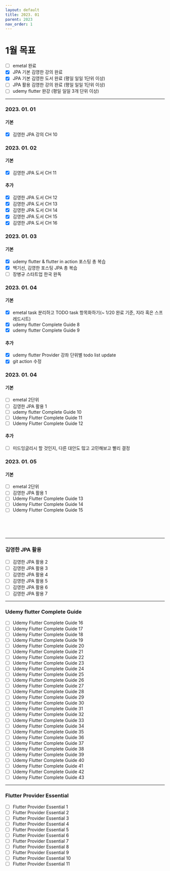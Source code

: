 ```yaml
---
layout: default
title: 2023. 01
parent: 2023
nav_order: 1
---
```


# 1월 목표
* [ ] emetal 완료
* [x] JPA 기본 김영한 강의 완료
* [x] JPA 기본 김영한 도서 완료 (평일 일일 1단위 이상)
* [ ] JPA 활용 김영한 강의 완료 (평일 일일 1단위 이상)
* [ ] udemy flutter 완강 (평일 일일 3개 단위 이상)

<hr>

### 2023. 01. 01
#### 기본
* [x] 김영한 JPA 강의 CH 10

### 2023. 01. 02
#### 기본
* [x] 김영한 JPA 도서 CH 11

#### 추가
* [x] 김영한 JPA 도서 CH 12
* [x] 김영한 JPA 도서 CH 13
* [x] 김영한 JPA 도서 CH 14
* [x] 김영한 JPA 도서 CH 15
* [x] 김영한 JPA 도서 CH 16

### 2023. 01. 03
#### 기본
* [x] udemy flutter & flutter in action 포스팅 총 복습
* [x] 백기선, 김영한 포스팅 JPA 총 복습
* [ ] 장병규 스타트업 한국 완독

### 2023. 01. 04
#### 기본
* [x] emetal task 분리하고 TODO task 항목화하기(~ 1/20 완료 기준, 지라 혹은 스프레드시트)
* [x] udemy flutter Complete Guide 8
* [x] udemy flutter Complete Guide 9

#### 추가
* [x] udemy flutter Provider 강좌 단위별 todo list update
* [x] git action 수정

### 2023. 01. 04
#### 기본
* [ ] emetal 2단위
* [ ] 김영한 JPA 활용 1
* [ ] udemy flutter Complete Guide 10
* [ ] Udemy Flutter Complete Guide 11
* [ ] Udemy Flutter Complete Guide 12

#### 추가
* [ ] 미드잉글리시 할 것인지, 다른 대안도 많고 고민해보고 빨리 결정

### 2023. 01. 05
#### 기본
* [ ] emetal 2단위
* [ ] 김영한 JPA 활용 1
* [ ] Udemy Flutter Complete Guide 13
* [ ] Udemy Flutter Complete Guide 14
* [ ] Udemy Flutter Complete Guide 15

<br>
<br>
<br>

<hr>

### 김영한 JPA 활용
* [ ] 김영한 JPA 활용 2
* [ ] 김영한 JPA 활용 3
* [ ] 김영한 JPA 활용 4
* [ ] 김영한 JPA 활용 5
* [ ] 김영한 JPA 활용 6
* [ ] 김영한 JPA 활용 7

<hr>

### Udemy flutter Complete Guide
* [ ] Udemy Flutter Complete Guide 16
* [ ] Udemy Flutter Complete Guide 17
* [ ] Udemy Flutter Complete Guide 18
* [ ] Udemy Flutter Complete Guide 19
* [ ] Udemy Flutter Complete Guide 20
* [ ] Udemy Flutter Complete Guide 21
* [ ] Udemy Flutter Complete Guide 22
* [ ] Udemy Flutter Complete Guide 23
* [ ] Udemy Flutter Complete Guide 24
* [ ] Udemy Flutter Complete Guide 25
* [ ] Udemy Flutter Complete Guide 26
* [ ] Udemy Flutter Complete Guide 27
* [ ] Udemy Flutter Complete Guide 28
* [ ] Udemy Flutter Complete Guide 29
* [ ] Udemy Flutter Complete Guide 30
* [ ] Udemy Flutter Complete Guide 31
* [ ] Udemy Flutter Complete Guide 32
* [ ] Udemy Flutter Complete Guide 33
* [ ] Udemy Flutter Complete Guide 34
* [ ] Udemy Flutter Complete Guide 35
* [ ] Udemy Flutter Complete Guide 36
* [ ] Udemy Flutter Complete Guide 37
* [ ] Udemy Flutter Complete Guide 38
* [ ] Udemy Flutter Complete Guide 39
* [ ] Udemy Flutter Complete Guide 40
* [ ] Udemy Flutter Complete Guide 41
* [ ] Udemy Flutter Complete Guide 42
* [ ] Udemy Flutter Complete Guide 43

<hr>

### Flutter Provider Essential
* [ ] Flutter Provider Essential 1
* [ ] Flutter Provider Essential 2
* [ ] Flutter Provider Essential 3
* [ ] Flutter Provider Essential 4
* [ ] Flutter Provider Essential 5
* [ ] Flutter Provider Essential 6
* [ ] Flutter Provider Essential 7
* [ ] Flutter Provider Essential 8
* [ ] Flutter Provider Essential 9
* [ ] Flutter Provider Essential 10
* [ ] Flutter Provider Essential 11